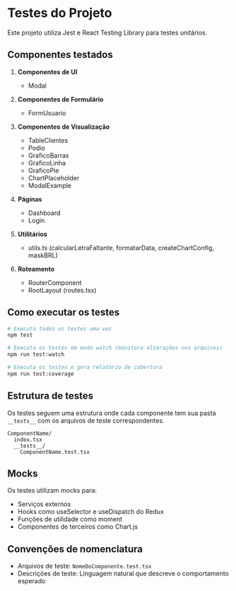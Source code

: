 # Testes do Projeto

Este projeto utiliza Jest e React Testing Library para testes unitários.

## Componentes testados

1. **Componentes de UI**
   - Modal

2. **Componentes de Formulário**
   - FormUsuario

3. **Componentes de Visualização**
   - TableClientes
   - Podio
   - GraficoBarras
   - GraficoLinha
   - GraficoPie
   - ChartPlaceholder
   - ModalExample

4. **Páginas**
   - Dashboard
   - Login

5. **Utilitários**
   - utils.ts (calcularLetraFaltante, formatarData, createChartConfig, maskBRL)

6. **Roteamento**
   - RouterComponent
   - RootLayout (routes.tsx)

## Como executar os testes

```bash
# Executa todos os testes uma vez
npm test

# Executa os testes em modo watch (monitora alterações nos arquivos)
npm run test:watch

# Executa os testes e gera relatório de cobertura
npm run test:coverage
```

## Estrutura de testes

Os testes seguem uma estrutura onde cada componente tem sua pasta `__tests__` com os arquivos de teste correspondentes.

```
ComponentName/
  index.tsx
  __tests__/
    ComponentName.test.tsx
```

## Mocks

Os testes utilizam mocks para:
- Serviços externos
- Hooks como useSelector e useDispatch do Redux
- Funções de utilidade como moment
- Componentes de terceiros como Chart.js

## Convenções de nomenclatura

- Arquivos de teste: `NomeDoComponente.test.tsx`
- Descrições de teste: Linguagem natural que descreve o comportamento esperado

